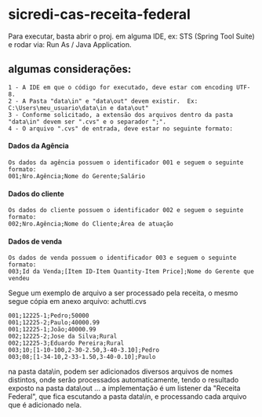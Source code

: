 # sicredi-cas-receita-federal
Para executar, basta abrir o proj. em alguma IDE, ex: STS (Spring Tool Suite) e rodar via: Run As / Java Application.


## algumas considerações:
```
1 - A IDE em que o código for executado, deve estar com encoding UTF-8.
2 - A Pasta "data\in" e "data\out" devem existir.  Ex: C:\Users\meu_usuario\data\in e data\out"
3 - Conforme solicitado, a extensão dos arquivos dentro da pasta "data\in" devem ser ".cvs" e o separador ";".
4 - O arquivo ".cvs" de entrada, deve estar no seguinte formato:
```

#### Dados da Agência
```
Os dados da agência possuem o identificador 001 e seguem o seguinte formato:
001;Nro.Agência;Nome do Gerente;Salário
```

#### Dados do cliente
```
Os dados do cliente possuem o identificador 002 e seguem o seguinte formato:
002;Nro.Agência;Nome do Cliente;Área de atuação
```

#### Dados de venda
```
Os dados de venda possuem o identificador 003 e seguem o seguinte formato:
003;Id da Venda;[Item ID-Item Quantity-Item Price];Nome do Gerente que vendeu 
```

Segue um exemplo de arquivo a ser processado pela receita, o mesmo segue cópia em anexo arquivo: achutti.cvs
```
001;12225-1;Pedro;50000
001;12225-2;Paulo;40000.99
001;12225-1;João;40000.99
002;12225-2;Jose da Silva;Rural
002;12225-3;Eduardo Pereira;Rural
003;10;[1-10-100,2-30-2.50,3-40-3.10];Pedro
003;08;[1-34-10,2-33-1.50,3-40-0.10];Paulo
```

na pasta data\in, podem ser adicionados diversos arquivos de nomes distintos, onde serão processados automaticamente, tendo o resultado
exposto na pasta data\out ... a implementação é um listener da "Receita Federal", que fica escutando a pasta data\in, e processando
cada arquivo que é adicionado nela.
